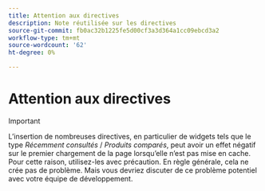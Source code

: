 ```yaml
---
title: Attention aux directives
description: Note réutilisée sur les directives
source-git-commit: fb0ac32b1225fe5d00cf3a3d364a1cc09ebcd3a2
workflow-type: tm+mt
source-wordcount: '62'
ht-degree: 0%

---
```


# Attention aux directives

>[!IMPORTANT]
>
>L’insertion de nombreuses directives, en particulier de widgets tels que le type _Récemment consultés_ / _Produits comparés_, peut avoir un effet négatif sur le premier chargement de la page lorsqu’elle n’est pas mise en cache. Pour cette raison, utilisez-les avec précaution. En règle générale, cela ne crée pas de problème. Mais vous devriez discuter de ce problème potentiel avec votre équipe de développement.

